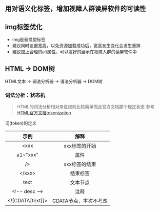 ## 用对语义化标签，增加视障人群读屏软件的可读性

## img标签优化
* img是替换型标签
* 建议同时设置宽高，以免资源加载成功后，宽高发生变化会发生重排
* 建议加上合理的alt属性，可以友好的展示在视障人群的读屏软件中

## HTML -> DOM树
HTML文本 -> 词法分析器 -> 语法分析器 -> DOM树

### 词法分析：状态机
>HTML的词法分析相对来说规则比较简单而且官方文档那个规定状态 参考<a href="https://html.spec.whatwg.org/multipage/parsing.html#tokenization" target="_blank">HTML官方文档tokenization</a>

词(token)的定义   

|示例|解释|
|:--:|:--:|
|<xxx|xxx标签的开始|
|a1="xxx"|属性|
|/>|xxx标签的结束|
|\</xxx>|结束标签|
|text|文本节点|
|\<!-- desc -->|注释|
|\<![CDATA[text]]>|CDATA节点，本次不考虑|

